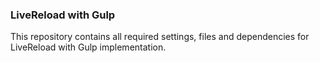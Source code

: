 ### LiveReload with Gulp

This repository contains all required settings, files and dependencies for LiveReload with Gulp implementation.